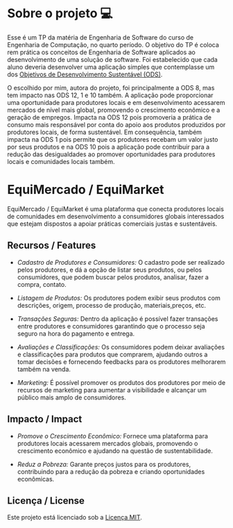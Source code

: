 # Sobre o projeto 💻

Esse é um TP da matéria de Engenharia de Software do curso de Engenharia de Computação, no quarto período. O objetivo do TP é coloca rem prática os conceitos de Engenharia de Software aplicados ao desenvolvimento de uma solução de software. Foi estabelecido que cada aluno deveria desenvolver uma aplicação simples que contemplasse um dos [Objetivos de Desenvolvimento Sustentável (ODS)](https://brasil.un.org/pt-br/sdgs).

O escolhido por mim, autora do projeto, foi principalmente a ODS 8, mas tem impacto nas ODS 12, 1 e 10 também. A aplicação pode proporcionar uma oportunidade para produtores locais e em desenvolvimento acessarem mercados de nível mais global, promovendo o crescimento econômico e a geração de empregos. Impacta na ODS 12 pois promoveria a prática de consumo mais responsável por conta do apoio aos produtos produzidos por produtores locais, de forma sustentável. Em consequência, também impacta na ODS 1 pois permite que os produtores recebam um valor justo por seus produtos e na ODS 10 pois a aplicação pode contribuir para a redução das desigualdades ao promover oportunidades para produtores locais e comunidades locais também.


# EquiMercado / EquiMarket

EquiMercado / EquiMarket é uma plataforma que conecta produtores locais de comunidades em desenvolvimento a consumidores globais interessados que estejam dispostos a apoiar práticas comerciais justas e sustentáveis.

## Recursos / Features

- *Cadastro de Produtores e Consumidores:* O cadastro pode ser realizado pelos produtores, e dá a opção de listar seus produtos, ou pelos consumidores, que podem buscar pelos produtos, analisar, fazer a compra, contato. 
  
- *Listagem de Produtos:* Os produtores podem exibir seus produtos com descrições, origem, processo de produção, materiais,preços, etc.

- *Transações Seguras:* Dentro da aplicação é possível fazer transações entre produtores e consumidores garantindo que o processo seja seguro na hora do pagamento e entrega.


- *Avaliações e Classificações:* Os consumidores podem deixar avaliações e classificações para produtos que comprarem, ajudando outros a tomar decisões e fornecendo feedbacks para os produtores melhorarem também na venda.

- *Marketing:* É possível promover os produtos dos produtores por meio de recursos de marketing para aumentar a visibilidade e alcançar um público mais amplo de consumidores.

## Impacto / Impact

- *Promove o Crescimento Econômico:* Fornece uma plataforma para produtores locais acessarem mercados globais, promovendo o crescimento econômico e ajudando na questão de sustentabilidade.

- *Reduz a Pobreza:* Garante preços justos para os produtores, contribuindo para a redução da pobreza e criando oportunidades econômicas.


## Licença / License

Este projeto está licenciado sob a [Licença MIT](LICENSE).
